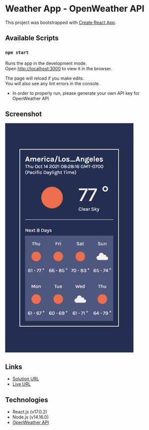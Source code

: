 # Weather App - OpenWeather API

This project was bootstrapped with [Create React App](https://github.com/facebook/create-react-app).

## Available Scripts

### `npm start`

Runs the app in the development mode.\
Open [http://localhost:3000](http://localhost:3000) to view it in the browser.

The page will reload if you make edits.\
You will also see any lint errors in the console.

- In order to properly run, please generate your own API key for OpenWeather API

## Screenshot

![](./images/screenshot.PNG)

## Links
- [Solution URL](https://github.com/jma26/WeatherApp-OpenWeather-API)
- [Live URL](https://jma26.github.io/WeatherApp-OpenWeather-API/)

## Technologies
- React.js (v17.0.2)
- Node.js (v14.16.0)
- [OpenWeather API](https://openweathermap.org/)